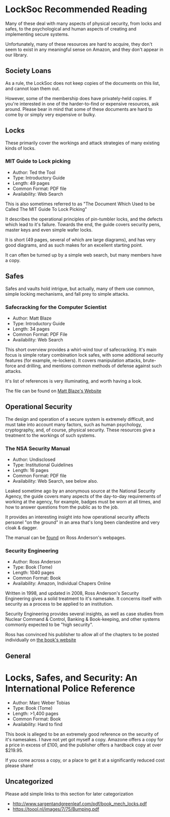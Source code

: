 # LockSoc Recommended Reading

Many of these deal with many aspects of physical security, from locks and 
safes, to the psychological and human aspects of creating and implementing
secure systems.

Unfortunately, many of these resources are hard to acquire, they don't seem
to exist in any meaningful sense on Amazon, and they don't appear in our
library. 

## Society Loans 

As a rule, the LockSoc does not keep copies of the documents on this list, and
cannot loan them out.

However, some of the membership does have privately-held copies. If you're 
interested in one of the harder-to-find or expensive resources, ask around.
Please bear in mind that some of these documents are hard to come by or simply
very expensive or bulky.

## Locks

These primarily cover the workings and attack strategies of many existing kinds
of locks.

### MIT Guide to Lock picking

  * Author: Ted the Tool
  * Type: Introductory Guide
  * Length: 49 pages
  * Common Format: PDF file
  * Availability: Web Search

This is also sometimes referred to as "The Document Which Used to be Called The
MIT Guide To Lock Picking"

It describes the operational principles of pin-tumbler locks, and the defects
which lead to it's failure. Towards the end, the guide covers security pens,
master keys and even simple wafer locks.

It is short (49 pages, several of which are large diagrams), and has very good 
diagrams, and as such makes for an excellent starting point.

It can often be turned up by a simple web search, but many members have a copy.

## Safes

Safes and vaults hold intrigue, but actually, many of them use common, simple
locking mechanisms, and fall prey to simple attacks.

### Safecracking for the Computer Scientist

  * Author: Matt Blaze
  * Type: Introductory Guide
  * Length: 34 pages
  * Common Format: PDF File
  * Availability: Web Search

This short overview provides a whirl-wind tour of safecracking. It's main focus
is simple rotary combination lock safes, with some additional security features
(for example, re-lockers). It covers manipulation attacks, brute-force and 
drilling, and mentions common methods of defense against such attacks.

It's list of references is very illuminating, and worth having a look.

The file can be found on 
[Matt Blaze's Website](http://crypto.com/papers/safelocks.pdf)

## Operational Security

The design and operation of a secure system is extremely difficult, and must 
take into account many factors, such as human psychology, cryptography, and,
of course, physical security. These resources give a treatment to the workings
of such systems.

### The NSA Security Manual

  * Author: Undisclosed
  * Type: Institutional Guidelines
  * Length: 16 pages
  * Common Format: PDF file
  * Availability: Web Search, see below also.

Leaked sometime ago by an anonymous source at the National Security Agency, the
guide covers many aspects of the day-to-day requirements of working at the 
agency, for example, badges must be worn at all times, and how to answer 
questions from the public as to the job.

It provides an interesting insight into how operational security affects 
personel "on the ground" in an area that's long been clandestine and very
cloak & dagger.

The manual can be [found](http://www.cl.cam.ac.uk/~rja14/Papers/nsaman.pdf) on 
Ross Anderson's webpages.

### Security Engineering

  * Author: Ross Anderson
  * Type: Book (Tome)
  * Length: 1040 pages
  * Common Format: Book
  * Availability: Amazon, Individual Chapers Online

Written in 1998, and updated in 2008, Ross Anderson's Security Engineering 
gives a solid treatment to it's namesake. It concerns itself with security
as a process to be applied to an institution.

Security Engineering provides several insights, as well as case studies from
Nuclear Command & Control, Banking & Book-keeping, and other systems commonly
expected to be "high security".

Ross has convinced his publisher to allow all of the chapters to be posted 
individually on [the book's website](http://www.cl.cam.ac.uk/~rja14/book.html)

## General

# Locks, Safes, and Security: An International Police Reference

  * Author: Marc Weber Tobias
  * Type: Book (Tome)
  * Length: >1,400 pages
  * Common Format: Book
  * Availability: Hard to find

This book is alleged to be an extremely good reference on the security of it's
namesakes. I have not yet got myself a copy. Amazone offers a copy for a price 
in excess of £100, and the publisher offers a hardback copy at over $219.95.

If you come across a copy, or a place to get it at a significantly reduced cost
please share!

## Uncategorized

Please add simple links to this section for later categorization

  * http://www.sargentandgreenleaf.com/pdf/book_mech_locks.pdf
  * https://toool.nl/images/7/75/Bumping.pdf
